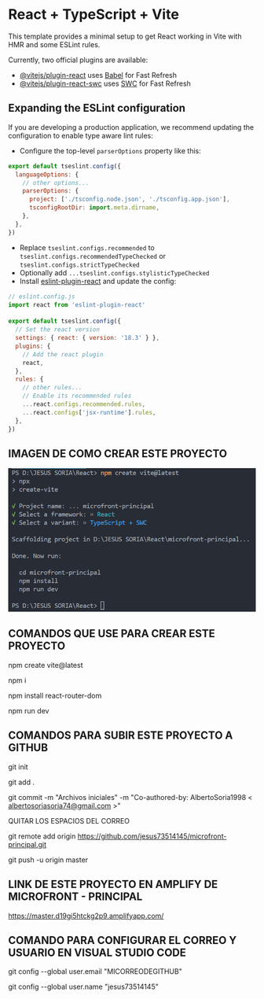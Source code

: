 # React + TypeScript + Vite

This template provides a minimal setup to get React working in Vite with HMR and some ESLint rules.

Currently, two official plugins are available:

- [@vitejs/plugin-react](https://github.com/vitejs/vite-plugin-react/blob/main/packages/plugin-react/README.md) uses [Babel](https://babeljs.io/) for Fast Refresh
- [@vitejs/plugin-react-swc](https://github.com/vitejs/vite-plugin-react-swc) uses [SWC](https://swc.rs/) for Fast Refresh

## Expanding the ESLint configuration

If you are developing a production application, we recommend updating the configuration to enable type aware lint rules:

- Configure the top-level `parserOptions` property like this:

```js
export default tseslint.config({
  languageOptions: {
    // other options...
    parserOptions: {
      project: ['./tsconfig.node.json', './tsconfig.app.json'],
      tsconfigRootDir: import.meta.dirname,
    },
  },
})
```

- Replace `tseslint.configs.recommended` to `tseslint.configs.recommendedTypeChecked` or `tseslint.configs.strictTypeChecked`
- Optionally add `...tseslint.configs.stylisticTypeChecked`
- Install [eslint-plugin-react](https://github.com/jsx-eslint/eslint-plugin-react) and update the config:

```js
// eslint.config.js
import react from 'eslint-plugin-react'

export default tseslint.config({
  // Set the react version
  settings: { react: { version: '18.3' } },
  plugins: {
    // Add the react plugin
    react,
  },
  rules: {
    // other rules...
    // Enable its recommended rules
    ...react.configs.recommended.rules,
    ...react.configs['jsx-runtime'].rules,
  },
})
```

## IMAGEN DE COMO CREAR ESTE PROYECTO 

![alt text](image.png)


## COMANDOS QUE USE PARA CREAR ESTE PROYECTO

npm create vite@latest

npm i

npm install react-router-dom

npm run dev

## COMANDOS PARA SUBIR ESTE PROYECTO A GITHUB

git init

git add .

git commit -m "Archivos iniciales" -m "Co-authored-by: AlbertoSoria1998 < albertosoriasoria74@gmail.com >"

QUITAR LOS ESPACIOS DEL CORREO

git remote add origin https://github.com/jesus73514145/microfront-principal.git

git push -u origin master


## LINK DE ESTE PROYECTO EN AMPLIFY DE MICROFRONT - PRINCIPAL

https://master.d19gi5htckg2p9.amplifyapp.com/

## COMANDO PARA CONFIGURAR EL CORREO Y USUARIO EN VISUAL STUDIO CODE

 git config --global user.email "MICORREODEGITHUB"

git config --global user.name "jesus73514145"